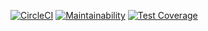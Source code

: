 [![CircleCI](https://circleci.com/gh/PayloadPro/svc.pro.payload.requests/tree/master.svg?style=svg)](https://circleci.com/gh/PayloadPro/svc.pro.payload.requests/tree/master)
[![Maintainability](https://api.codeclimate.com/v1/badges/bfa6c98ca169b2fb7d96/maintainability)](https://codeclimate.com/github/PayloadPro/svc.pro.payload.requests/maintainability)
[![Test Coverage](https://api.codeclimate.com/v1/badges/bfa6c98ca169b2fb7d96/test_coverage)](https://codeclimate.com/github/PayloadPro/svc.pro.payload.requests/test_coverage)
